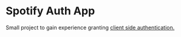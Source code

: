 # Spotify Auth App

Small project to gain experience granting [client side authentication.](https://developer.spotify.com/documentation/general/guides/authorization-guide/)